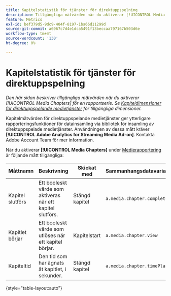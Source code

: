 ```yaml
---
title: Kapitelstatistik för tjänster för direktuppspelning
description: Tillgängliga mätvärden när du aktiverar [!UICONTROL Media Chapters] för en rapportserie.
feature: Metrics
exl-id: bef379d5-9dc9-404f-8197-1ba66d11299d
source-git-commit: a6967c7d4e1dca5491f13beccaa797167b503d6e
workflow-type: tm+mt
source-wordcount: '130'
ht-degree: 0%

---
```


# Kapitelstatistik för tjänster för direktuppspelning

*Den här sidan beskriver tillgängliga mätvärden när du aktiverar [!UICONTROL Media Chapters] för en rapportserie. Se [Kapiteldimensioner för direktuppspelande medietjänster](../dimensions/sm-chapters.md) för tillgängliga dimensioner.*

Kapitelmätvärden för direktuppspelande medietjänster ger ytterligare rapporteringsfunktioner för datainsamling via bibliotek för insamling av direktuppspelade medietjänster. Användningen av dessa mått kräver **[!UICONTROL Adobe Analytics for Streaming Media Ad-on]**. Kontakta Adobe Account Team för mer information.

När du aktiverar **[!UICONTROL Media Chapters]** under [Medierapportering](/help/admin/tools/manage-rs/edit-settings/media-management.md) är följande mått tillgängliga:

| Måttnamn | Beskrivning | Skickat med | Sammanhangsdatavariabel |
| --- | --- | --- | --- |
| Kapitel slutförs | Ett booleskt värde som aktiveras när ett kapitel slutförs. | Stängd kapitel | `a.media.chapter.complete` |
| Kapitlet börjar | Ett booleskt värde som utlöses när ett kapitel börjar. | Kapitelstart | `a.media.chapter.view` |
| Kapiteltid | Den tid som har ägnats åt kapitlet, i sekunder. | Stängd kapitel | `a.media.chapter.timePlayed` |

{style="table-layout:auto"}
